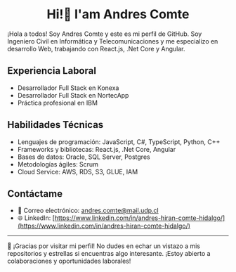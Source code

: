 <div id = "header" align="center">
  <h1 align="center" >Hi!👋 I'am Andres Comte</h1>
</div>

¡Hola a todos! Soy Andres Comte y este es mi perfil de GitHub. Soy Ingeniero Civil en Informática y Telecomunicaciones y me especializo en desarrollo Web, trabajando con React.js, .Net Core y Angular.

## Experiencia Laboral

- Desarrollador Full Stack en Konexa
- Desarrollador Full Stack en NortecApp
- Práctica profesional en IBM

## Habilidades Técnicas

- Lenguajes de programación: JavaScript, C#, TypeScript, Python, C++
- Frameworks y bibliotecas: React.js, .Net Core, Angular
- Bases de datos: Oracle, SQL Server, Postgres
- Metodologías ágiles: Scrum
- Cloud Service: AWS, RDS, S3, GLUE, IAM

## Contáctame

- 📧 Correo electrónico: [andres.comte@mail.udp.cl](andres.comte@mail.udp.cl)
- 🌐 LinkedIn: [https://www.linkedin.com/in/andres-hiran-comte-hidalgo/](https://www.linkedin.com/in/andres-hiran-comte-hidalgo/)

---

🚀 ¡Gracias por visitar mi perfil! No dudes en echar un vistazo a mis repositorios y estrellas si encuentras algo interesante. ¡Estoy abierto a colaboraciones y oportunidades laborales!


<!--
**andrescomte/andrescomte** is a ✨ _special_ ✨ repository because its `README.md` (this file) appears on your GitHub profile.

Here are some ideas to get you started:

- 🔭 I’m currently working on ...
- 🌱 I’m currently learning ...
- 👯 I’m looking to collaborate on ...
- 🤔 I’m looking for help with ...
- 💬 Ask me about ...
- 📫 How to reach me: ...
- 😄 Pronouns: ...
- ⚡ Fun fact: ...
-->
